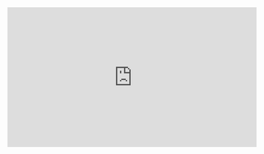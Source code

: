 <iframe width="560" height="315" src="https://www.youtube.com/embed/jVXjTMgkrQE" frameborder="0" allowfullscreen></iframe>
